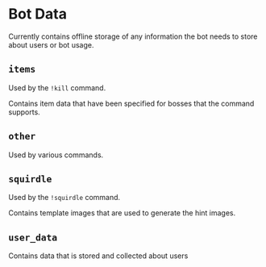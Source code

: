 # Bot Data

Currently contains offline storage of any information the bot needs to store about users or bot usage.

## `items`

Used by the `!kill` command.

Contains item data that have been specified for bosses that the command supports.

## `other`

Used by various commands.

## `squirdle`

Used by the `!squirdle` command.

Contains template images that are used to generate the hint images.

## `user_data`

Contains data that is stored and collected about users